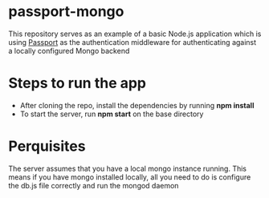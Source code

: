 passport-mongo
==============

This repository serves as an example of a basic Node.js application which is using [Passport](http://passportjs.org/) as the authentication middleware for authenticating against a locally configured Mongo backend

Steps to run the app
=====================
* After cloning the repo, install the dependencies by running **npm install**
* To start the server, run **npm start** on the base directory

Perquisites
============
The server assumes that you have a local mongo instance running. This means if you have mongo installed locally, all you need to do is configure the db.js file correctly and run the mongod daemon
